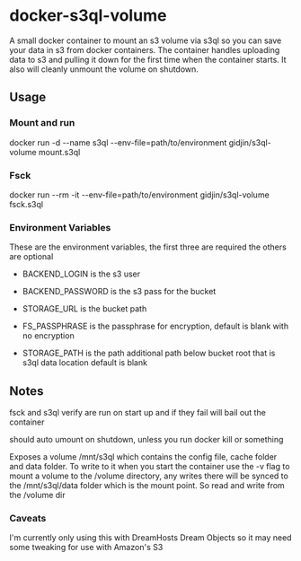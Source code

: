 # docker-s3ql-volume

A small docker container to mount an s3 volume via s3ql so you can save your data in s3 from docker containers. The container handles uploading data to s3 and pulling it down for the first time when the container starts. It also will cleanly unmount the volume on shutdown.

## Usage

### Mount and run
docker run -d --name s3ql --env-file=path/to/environment gidjin/s3ql-volume mount.s3ql

### Fsck
docker run --rm -it --env-file=path/to/environment gidjin/s3ql-volume fsck.s3ql

### Environment Variables

These are the environment variables, the first three are required the others are optional

  * BACKEND_LOGIN is the s3 user
  * BACKEND_PASSWORD is the s3 pass for the bucket
  * STORAGE_URL is the bucket path

  * FS_PASSPHRASE is the passphrase for encryption, default is blank with no encryption
  * STORAGE_PATH is the path additional path below bucket root that is s3ql data location default is blank

## Notes

fsck and s3ql verify are run on start up and if they fail will bail out the container

should auto umount on shutdown, unless you run docker kill or something

Exposes a volume /mnt/s3ql which contains the config file, cache folder and data folder. To write to it when you start the container use the -v flag to mount a volume to the /volume directory, any writes there will be synced to the /mnt/s3ql/data folder which is the mount point. So read and write from the /volume dir

### Caveats

I'm currently only using this with DreamHosts Dream Objects so it may need some tweaking for use with Amazon's S3
